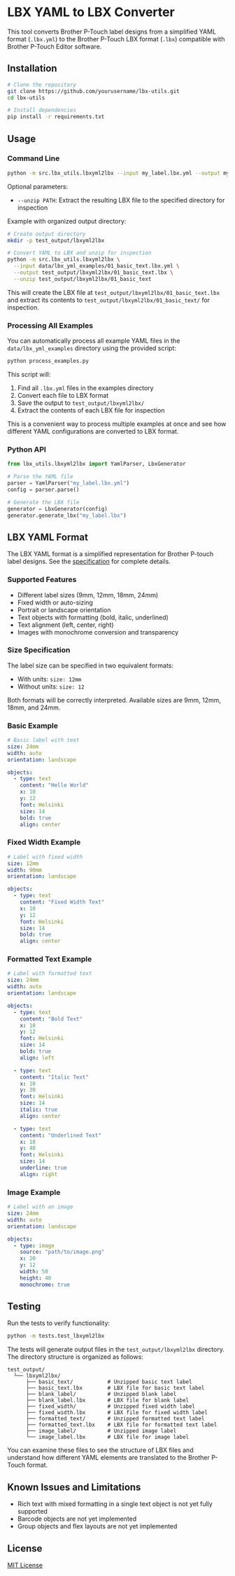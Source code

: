 # LBX YAML to LBX Converter

This tool converts Brother P-Touch label designs from a simplified YAML format (`.lbx.yml`) to the Brother P-Touch LBX format (`.lbx`) compatible with Brother P-Touch Editor software.

## Installation

```bash
# Clone the repository
git clone https://github.com/yourusername/lbx-utils.git
cd lbx-utils

# Install dependencies
pip install -r requirements.txt
```

## Usage

### Command Line

```bash
python -m src.lbx_utils.lbxyml2lbx --input my_label.lbx.yml --output my_label.lbx
```

Optional parameters:

- `--unzip PATH`: Extract the resulting LBX file to the specified directory for inspection

Example with organized output directory:

```bash
# Create output directory
mkdir -p test_output/lbxyml2lbx

# Convert YAML to LBX and unzip for inspection
python -m src.lbx_utils.lbxyml2lbx \
  --input data/lbx_yml_examples/01_basic_text.lbx.yml \
  --output test_output/lbxyml2lbx/01_basic_text.lbx \
  --unzip test_output/lbxyml2lbx/01_basic_text
```

This will create the LBX file at `test_output/lbxyml2lbx/01_basic_text.lbx` and extract its contents to `test_output/lbxyml2lbx/01_basic_text/` for inspection.

### Processing All Examples

You can automatically process all example YAML files in the `data/lbx_yml_examples` directory using the provided script:

```bash
python process_examples.py
```

This script will:

1. Find all `.lbx.yml` files in the examples directory
2. Convert each file to LBX format
3. Save the output to `test_output/lbxyml2lbx/`
4. Extract the contents of each LBX file for inspection

This is a convenient way to process multiple examples at once and see how different YAML configurations are converted to LBX format.

### Python API

```python
from lbx_utils.lbxyml2lbx import YamlParser, LbxGenerator

# Parse the YAML file
parser = YamlParser("my_label.lbx.yml")
config = parser.parse()

# Generate the LBX file
generator = LbxGenerator(config)
generator.generate_lbx("my_label.lbx")
```

## LBX YAML Format

The LBX YAML format is a simplified representation for Brother P-touch label designs. See the [specification](data/schema/lbx.yml-spec.md) for complete details.

### Supported Features

- Different label sizes (9mm, 12mm, 18mm, 24mm)
- Fixed width or auto-sizing
- Portrait or landscape orientation
- Text objects with formatting (bold, italic, underlined)
- Text alignment (left, center, right)
- Images with monochrome conversion and transparency

### Size Specification

The label size can be specified in two equivalent formats:

- With units: `size: 12mm`
- Without units: `size: 12`

Both formats will be correctly interpreted. Available sizes are 9mm, 12mm, 18mm, and 24mm.

### Basic Example

```yaml
# Basic label with text
size: 24mm
width: auto
orientation: landscape

objects:
  - type: text
    content: "Hello World"
    x: 10
    y: 12
    font: Helsinki
    size: 14
    bold: true
    align: center
```

### Fixed Width Example

```yaml
# Label with fixed width
size: 12mm
width: 90mm
orientation: landscape

objects:
  - type: text
    content: "Fixed Width Text"
    x: 10
    y: 12
    font: Helsinki
    size: 14
    bold: true
    align: center
```

### Formatted Text Example

```yaml
# Label with formatted text
size: 24mm
width: auto
orientation: landscape

objects:
  - type: text
    content: "Bold Text"
    x: 10
    y: 12
    font: Helsinki
    size: 14
    bold: true
    align: left

  - type: text
    content: "Italic Text"
    x: 10
    y: 30
    font: Helsinki
    size: 14
    italic: true
    align: center

  - type: text
    content: "Underlined Text"
    x: 10
    y: 48
    font: Helsinki
    size: 14
    underline: true
    align: right
```

### Image Example

```yaml
# Label with an image
size: 24mm
width: auto
orientation: landscape

objects:
  - type: image
    source: "path/to/image.png"
    x: 20
    y: 12
    width: 50
    height: 40
    monochrome: true
```

## Testing

Run the tests to verify functionality:

```bash
python -m tests.test_lbxyml2lbx
```

The tests will generate output files in the `test_output/lbxyml2lbx` directory. The directory structure is organized as follows:

```
test_output/
  └── lbxyml2lbx/
      ├── basic_text/           # Unzipped basic text label
      ├── basic_text.lbx        # LBX file for basic text label
      ├── blank_label/          # Unzipped blank label
      ├── blank_label.lbx       # LBX file for blank label
      ├── fixed_width/          # Unzipped fixed width label
      ├── fixed_width.lbx       # LBX file for fixed width label
      ├── formatted_text/       # Unzipped formatted text label
      ├── formatted_text.lbx    # LBX file for formatted text label
      ├── image_label/          # Unzipped image label
      └── image_label.lbx       # LBX file for image label
```

You can examine these files to see the structure of LBX files and understand how different YAML elements are translated to the Brother P-Touch format.

## Known Issues and Limitations

- Rich text with mixed formatting in a single text object is not yet fully supported
- Barcode objects are not yet implemented
- Group objects and flex layouts are not yet implemented

## License

[MIT License](LICENSE)
